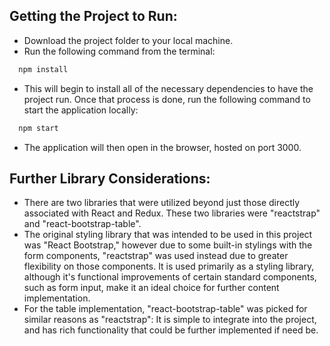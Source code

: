 ## Getting the Project to Run:
- Download the project folder to your local machine.
- Run the following command from the terminal:
```sh
  npm install
```
- This will begin to install all of the necessary dependencies to have the project run. Once that process is done, run the following command to start the application locally:
```sh
  npm start
```
- The application will then open in the browser, hosted on port 3000.

## Further Library Considerations:
- There are two libraries that were utilized beyond just those directly associated with React and Redux. These two libraries were "reactstrap" and "react-bootstrap-table".
- The original styling library that was intended to be used in this project was "React Bootstrap," however due to some built-in stylings with the form components, "reactstrap" was used instead due to greater flexibility on those components. It is used primarily as a styling library, although it's functional improvements of certain standard components, such as form input, make it an ideal choice for further content implementation.
- For the table implementation, "react-bootstrap-table" was picked for similar reasons as "reactstrap": It is simple to integrate into the project, and has rich functionality that could be further implemented if need be.